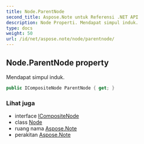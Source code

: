 ```yaml
---
title: Node.ParentNode
second_title: Aspose.Note untuk Referensi .NET API
description: Node Properti. Mendapat simpul induk.
type: docs
weight: 50
url: /id/net/aspose.note/node/parentnode/
---
```

## Node.ParentNode property

Mendapat simpul induk.

```csharp
public ICompositeNode ParentNode { get; }
```

### Lihat juga

* interface [ICompositeNode](../../icompositenode/)
* class [Node](../)
* ruang nama [Aspose.Note](../../node/)
* perakitan [Aspose.Note](../../../)


